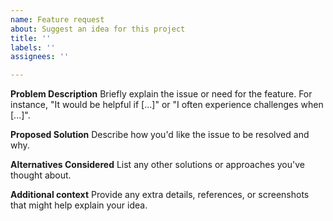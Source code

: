 ```yaml
---
name: Feature request
about: Suggest an idea for this project
title: ''
labels: ''
assignees: ''

---
```


**Problem Description**
Briefly explain the issue or need for the feature. For instance, "It would be helpful if [...]" or "I often experience challenges when [...]".

**Proposed Solution**
Describe how you'd like the issue to be resolved and why.

**Alternatives Considered**
List any other solutions or approaches you've thought about.

**Additional context**
Provide any extra details, references, or screenshots that might help explain your idea.
